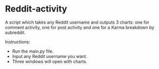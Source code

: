 # Reddit-activity
A script which takes any Reddit username and outputs 3 charts: one for comment activity, one for post activity and one for a Karma breakdown by subreddit.

Instructions:
 - Run the main.py file.
 - Input any Reddit username you want.
 - Three windows will open with charts.
